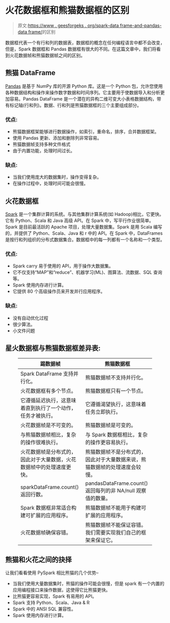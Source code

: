# 火花数据框和熊猫数据框的区别

> 原文:[https://www . geesforgeks . org/spark-data frame-and-pandas-data frame/](https://www.geeksforgeeks.org/difference-between-spark-dataframe-and-pandas-dataframe/)的区别

数据框代表一个有行和列的数据表，数据框的概念在任何编程语言中都不会改变，但是，Spark 数据框和 Pandas 数据框有很大的不同。在这篇文章中，我们将看到火花数据帧和熊猫数据帧之间的区别。

## **熊猫 DataFrame**

[Pandas](https://www.geeksforgeeks.org/python-pandas-dataframe/) 是基于 NumPy 库的开源 Python 库。这是一个 Python 包，允许您使用各种数据结构和操作来操作数字数据和时间序列。它主要用于使数据导入和分析更加容易。Pandas DataFrame 是一个潜在的异构二维可变大小表格数据结构，带有标记轴(行和列)。数据、行和列是熊猫数据框的三个主要组成部分。

### 优点:

*   熊猫数据框架能够进行数据操作，如索引，重命名，排序，合并数据框架。
*   使用 Pandas 更新、添加和删除列非常容易。
*   熊猫数据帧支持多种文件格式
*   由于内置功能，处理时间过长。

### 缺点:

*   当我们使用庞大的数据集时，操作变得复杂。
*   在操作过程中，处理时间可能会很慢。

## **火花数据框**

[Spark](https://www.geeksforgeeks.org/introduction-pyspark-distributed-computing-apache-spark/) 是一个集群计算的系统。与其他集群计算系统(如 Hadoop)相比，它更快。它有 Python、Scala 和 Java 高级 API。在 Spark 中，写平行作业很简单。Spark 是目前最活跃的 Apache 项目，处理大量数据集。Spark 是用 Scala 编写的，并提供了 Python、Scala、Java 和 r 中的 API。在 Spark 中，DataFrames 是按行和列组织的分布式数据集合。数据框中的每一列都有一个名称和一个类型。

### 优点:

*   Spark carry 易于使用的 API，用于操作大数据集。
*   它不仅支持“MAP”和“reduce”、机器学习(ML)、图算法、流数据、SQL 查询等。
*   Spark 使用内存进行计算。
*   它提供 80 个高级操作员来开发并行应用程序。

### 缺点:

*   没有自动优化过程
*   很少算法。
*   小文件问题

## **星火数据框与熊猫数据框差异表:**

<figure class="table">

| 踢数据帧 | 熊猫数据框 |
| --- | --- |
| Spark DataFrame 支持并行化。 | 熊猫数据帧不支持并行化。 |
| 火花数据框有多个节点。 | 熊猫数据框只有一个节点。 |
| 它遵循延迟执行，这意味着直到执行了一个动作，任务才被执行。 | 它遵循渴望执行，这意味着任务立即执行。 |
| 火花数据帧是不可变的。 | 熊猫数据帧是可变的。 |
| 与熊猫数据帧相比，复杂的操作很难执行。 | 与 Spark 数据框相比，复杂的操作更容易执行。 |
| 火花数据帧是分布式的，因此对于大量数据，火花数据帧中的处理速度更快。 | 熊猫数据帧不是分布式的，因此对于大量数据来说，熊猫数据帧的处理速度会较慢。 |
| sparkDataFrame.count()返回行数。 | pandasDataFrame.count()返回每列的非 NA/null 观察值的数量。 |
| Spark 数据框非常适合构建可扩展的应用程序。 | 熊猫数据帧不能用于构建可扩展的应用程序。 |
| 火花数据帧确保容错。 | 熊猫数据帧不能保证容错。我们需要实现我们自己的框架来保证它。 |

</figure>

## 熊猫和火花之间的抉择

让我们看看使用 PySpark 相比熊猫的几个优势–

*   当我们使用大量数据集时，熊猫的操作可能会很慢，但是 spark 有一个内置的应用编程接口来操作数据，这使得它比熊猫更快。
*   比熊猫更容易实现，Spark 有易用的 API。
*   Spark 支持 Python、Scala、Java & R
*   Spark 中的 ANSI SQL 兼容性。
*   Spark 使用内存进行计算。